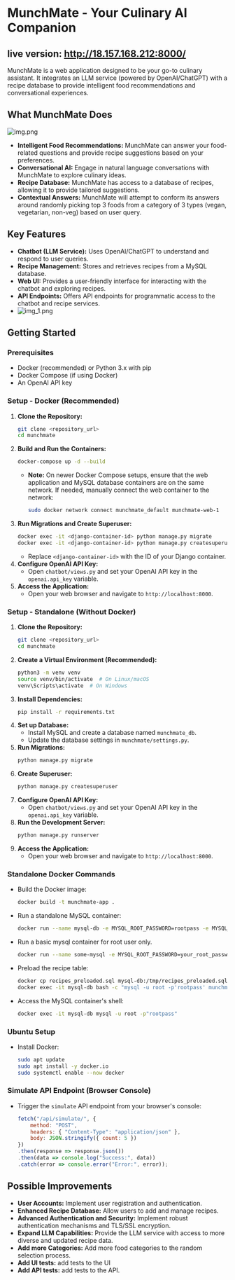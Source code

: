 # MunchMate - Your Culinary AI Companion
## live version: http://18.157.168.212:8000/
MunchMate is a web application designed to be your go-to culinary assistant. It integrates an LLM service (powered by OpenAI/ChatGPT) with a recipe database to provide intelligent food recommendations and conversational experiences.

## What MunchMate Does
![img.png](img.png)
* **Intelligent Food Recommendations:** MunchMate can answer your food-related questions and provide recipe suggestions based on your preferences.
* **Conversational AI:** Engage in natural language conversations with MunchMate to explore culinary ideas.
* **Recipe Database:** MunchMate has access to a database of recipes, allowing it to provide tailored suggestions.
* **Contextual Answers:** MunchMate will attempt to conform its answers around randomly picking top 3 foods from a category of 3 types (vegan, vegetarian, non-veg) based on user query.

## Key Features

* **Chatbot (LLM Service):** Uses OpenAI/ChatGPT to understand and respond to user queries.
* **Recipe Management:** Stores and retrieves recipes from a MySQL database.
* **Web UI:** Provides a user-friendly interface for interacting with the chatbot and exploring recipes.
* **API Endpoints:** Offers API endpoints for programmatic access to the chatbot and recipe services.
* ![img_1.png](img_1.png)

## Getting Started

### Prerequisites

* Docker (recommended) or Python 3.x with pip
* Docker Compose (if using Docker)
* An OpenAI API key

### Setup - Docker (Recommended)

1.  **Clone the Repository:**
    ```bash
    git clone <repository_url>
    cd munchmate
    ```
2.  **Build and Run the Containers:**
    ```bash
    docker-compose up -d --build
    ```
    * **Note:** On newer Docker Compose setups, ensure that the web application and MySQL database containers are on the same network. If needed, manually connect the web container to the network:
        ```bash
        sudo docker network connect munchmate_default munchmate-web-1
        ```
3.  **Run Migrations and Create Superuser:**
    ```bash
    docker exec -it <django-container-id> python manage.py migrate
    docker exec -it <django-container-id> python manage.py createsuperuser
    ```
    * Replace `<django-container-id>` with the ID of your Django container.
4.  **Configure OpenAI API Key:**
    * Open `chatbot/views.py` and set your OpenAI API key in the `openai.api_key` variable.
5.  **Access the Application:**
    * Open your web browser and navigate to `http://localhost:8000`.

### Setup - Standalone (Without Docker)

1.  **Clone the Repository:**
    ```bash
    git clone <repository_url>
    cd munchmate
    ```
2.  **Create a Virtual Environment (Recommended):**
    ```bash
    python3 -m venv venv
    source venv/bin/activate  # On Linux/macOS
    venv\Scripts\activate  # On Windows
    ```
3.  **Install Dependencies:**
    ```bash
    pip install -r requirements.txt
    ```
4.  **Set up Database:**
    * Install MySQL and create a database named `munchmate_db`.
    * Update the database settings in `munchmate/settings.py`.
5.  **Run Migrations:**
    ```bash
    python manage.py migrate
    ```
6.  **Create Superuser:**
    ```bash
    python manage.py createsuperuser
    ```
7.  **Configure OpenAI API Key:**
    * Open `chatbot/views.py` and set your OpenAI API key in the `openai.api_key` variable.
8.  **Run the Development Server:**
    ```bash
    python manage.py runserver
    ```
9.  **Access the Application:**
    * Open your web browser and navigate to `http://localhost:8000`.

### Standalone Docker Commands

* Build the Docker image:
    ```bash
    docker build -t munchmate-app .
    ```
* Run a standalone MySQL container:
    ```bash
    docker run --name mysql-db -e MYSQL_ROOT_PASSWORD=rootpass -e MYSQL_DATABASE=munchmate_db -e MYSQL_USER=munchuser -e MYSQL_PASSWORD=munchpass -p 3306:3306 -d mysql:latest
    ```
* Run a basic mysql container for root user only.
    ```bash
    docker run --name some-mysql -e MYSQL_ROOT_PASSWORD=your_root_password -p 3306:3306 -d mysql:latest
    ```
* Preload the recipe table:
    ```bash
    docker cp recipes_preloaded.sql mysql-db:/tmp/recipes_preloaded.sql
    docker exec -it mysql-db bash -c "mysql -u root -p'rootpass' munchmate_db < /tmp/recipes_preloaded.sql"
    ```
* Access the MySQL container's shell:
    ```bash
    docker exec -it mysql-db mysql -u root -p"rootpass"
    ```

### Ubuntu Setup

* Install Docker:
    ```bash
    sudo apt update
    sudo apt install -y docker.io
    sudo systemctl enable --now docker
    ```

### Simulate API Endpoint (Browser Console)

* Trigger the `simulate` API endpoint from your browser's console:
    ```javascript
    fetch("/api/simulate/", {
        method: "POST",
        headers: { "Content-Type": "application/json" },
        body: JSON.stringify({ count: 5 })
    })
    .then(response => response.json())
    .then(data => console.log("Success:", data))
    .catch(error => console.error("Error:", error));
    ```

## Possible Improvements

* **User Accounts:** Implement user registration and authentication.
* **Enhanced Recipe Database:** Allow users to add and manage recipes.
* **Advanced Authentication and Security:** Implement robust authentication mechanisms and TLS/SSL encryption.
* **Expand LLM Capabilities:** Provide the LLM service with access to more diverse and updated recipe data.
* **Add more Categories:** Add more food categories to the random selection process.
* **Add UI tests:** add tests to the UI
* **Add API tests:** add tests to the API.
